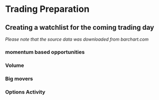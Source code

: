 # Trading Preparation

## Creating a watchlist for the coming trading day 

*Please note that the source data was downloaded from barchart.com*

### momentum based opportunities 

### Volume

### Big movers

### Options Activity


